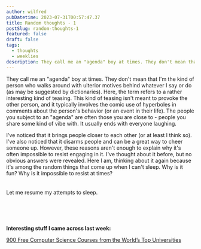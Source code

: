 ```yaml
---
author: wilfred
pubDatetime: 2023-07-31T00:57:47.37
title: Random thoughts - 1
postSlug: random-thoughts-1
featured: false
draft: false
tags:
  - thoughts
  - weeklies
description: They call me an "agenda" boy at times. They don't mean that I'm the kind of person who walks around with ulterior motives behind whatever I say or do (as may be suggested by dictionaries)...
---
```


They call me an "agenda" boy at times. They don't mean that I'm the kind of person who walks around with ulterior motives behind whatever I say or do (as may be suggested by dictionaries). Here, the term refers to a rather interesting kind of teasing. This kind of teasing isn't meant to provoke the other person, and it typically involves the comic use of hyperboles in comments about the person's behavior (or an event in their life). The people you subject to an "agenda" are often those you are close to - people you share some kind of vibe with. It usually ends with everyone laughing.

I've noticed that it brings people closer to each other (or at least I think so). I've also noticed that it disarms people and can be a great way to cheer someone up. However, these reasons aren't enough to explain why it's often impossible to resist engaging in it. I've thought about it before, but no obvious answers were revealed. Here I am, thinking about it again because it's among the random things that come up when I can't sleep. Why is it fun? Why is it impossible to resist at times?
<br>
<br>
<br>
Let me resume my attempts to sleep.

<br>
<br>
<br>

<b>Interesting stuff I came across last week:</b>
<br>

[900 Free Computer Science Courses from the World’s Top Universities](https://www.freecodecamp.org/news/free-courses-top-cs-universities/)

<br>
